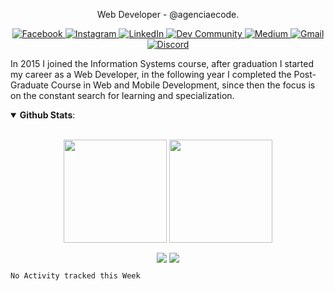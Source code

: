 <p align="center">
  Web Developer - @agenciaecode.
</p>
<p align="center">
  <a href="https://www.facebook.com/edsonjuniornarvaes/" alt="Facebook">
    <img alt="Facebook" src="https://img.shields.io/badge/Facebook-%231877F2.svg?&style=for-the-badge&logo=Facebook&logoColor=white"/>
  </a>
  <a href="https://www.instagram.com/edsonjr.andrade/" alt="Facebook">
    <img alt="Instagram" src="https://img.shields.io/badge/Instagram-%23E4405F.svg?&style=for-the-badge&logo=Instagram&logoColor=white"/>
  </a>
  <a href="https://www.linkedin.com/in/edsonjuniornarvaes" alt="LinkedIn">
    <img alt="LinkedIn" src="https://img.shields.io/badge/linkedin-%230077B5.svg?&style=for-the-badge&logo=linkedin&logoColor=white"/>  
  </a>
  <a href="https://dev.to/edsonjuniornarvaes" alt="Dev Community">
    <img alt="Dev Community" src="https://img.shields.io/badge/dev.to-0A0A0A?style=for-the-badge&logo=dev.to&logoColor=white"/>  
  </a>
  <a href="https://edsonjuniornarvaes.medium.com" alt="Medium">
    <img alt="Medium" src="https://img.shields.io/badge/Medium-%23000000.svg?&style=for-the-badge&logo=Medium&logoColor=white"/>  
  </a>
  <a href="mailto:edsonjunior.narvaes@gmail.com" alt="Gmail">
	<img alt="Gmail" src="https://img.shields.io/badge/Gmail-D14836?style=for-the-badge&logo=gmail&logoColor=white" />  
  </a>
  <a href="https://www.twitch.tv/edsonjuniornarvaes" alt="Discord">
    <img alt="Discord" src="https://img.shields.io/badge/Discord-%237289DA.svg?&style=for-the-badge&logo=discord&logoColor=white"/>  
  </a>
</p>

In 2015 I joined the Information Systems course, after graduation I started my career as a Web Developer, in the following year I completed the Post-Graduate Course in Web and Mobile Development, since then the focus is on the constant search for learning and specialization.

<details open>
  <summary> <b>Github Stats</b>: </summary>
  <br>
  <p align="center">
    <img height=165 align="center" src="https://github-readme-stats.vercel.app/api?username=edsonjuniornarvaes&count_private=true&show_icons=true&theme=radical"/>
    <img height=165 align="center" src="https://github-readme-stats.vercel.app/api/top-langs/?username=edsonjuniornarvaes&langs_count=8&exclude_repo=Senac-Projeto&layout=compact&theme=radical"/>
  </p>
  <p align="center">
    <img align="center" src=https://visitor-badge.laobi.icu/badge?page_id=edsonjuniornarvaes.edsonjuniornarvaes) />
    <img align="center" src=https://img.shields.io/github/followers/edsonjuniornarvaes?label=Follow&style=social)](https://github.com/edsonjuniornarvaes) />
  </p>
</details open>

  <!--START_SECTION:waka-->
```text
No Activity tracked this Week
```
<!--END_SECTION:waka-->

